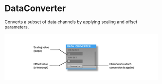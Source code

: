 # DataConverter 

Converts a subset of data channels by applying scaling and offset parameters.

![image](./Resources/image.png)